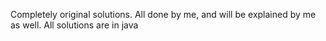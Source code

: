 Completely original solutions. All done by me, and will be explained by me as well. All solutions are in java
